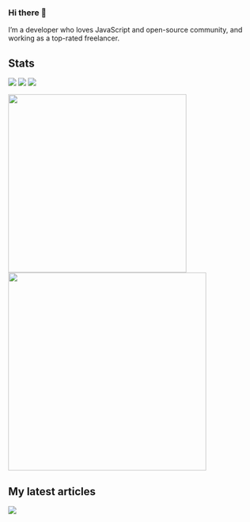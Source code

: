 ### Hi there 👋

I’m a developer who loves JavaScript and open-source community, and working as a top-rated freelancer.

## Stats
<a href="#"><img src="https://readme.rocks/api/view/641b5deaa6550999ac4331d0" /></a>
<a href="https://stackoverflow.com/users/8574166/sametcodes"><img src="https://readme.rocks/api/view/641b5e30a6550999ac4331d2" /></a>
<a href="https://codewars.com/users/sametcodes"><img src="https://readme.rocks/api/view?queryConfig%5Busername%5D=sametcodes&id=641b2efa3e90e7e555cdacd7" /></a>

<a href="#"><img src="https://readme.rocks/api/view/6431b559ddde9c1558a16fe6" width="360" /></a>
<a href="#"><img src="https://readme.rocks/api/view/6440669e4c5d605274994a4b" width="400" /></a>

## My latest articles
<a href="https://dev.to/sametcodes">
   <img src="https://readme.rocks/api/view?queryConfig%5Busername%5D=sametcodes&queryConfig%5Bcount%5D=3&id=641c6e78c50c62ccdb646278" />
</a>
